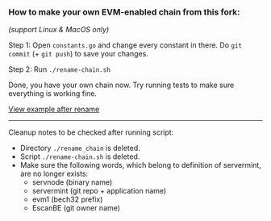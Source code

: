 ### How to make your own EVM-enabled chain from this fork:
_(support Linux & MacOS only)_

Step 1: Open `constants.go` and change every constant in there.
Do `git commit` (+ `git push`) to save your changes.

Step 2: Run `./rename-chain.sh`

Done, you have your own chain now. Try running tests to make sure everything is working fine.

[View example after rename](https://github.com/twobitEDD/servermint/pull/1)
___
Cleanup notes to be checked after running script:
- Directory `./rename_chain` is deleted.
- Script `./rename-chain.sh` is deleted.
- Make sure the following words, which belong to definition of servermint, are no longer exists:
  - servnode (binary name)
  - servermint (git repo + application name)
  - evm1 (bech32 prefix)
  - EscanBE (git owner name)
